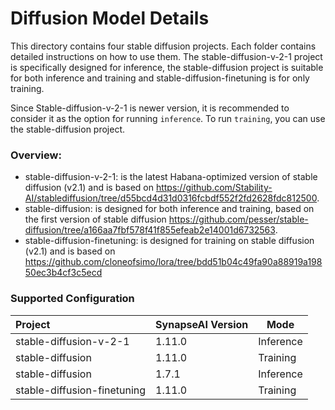# Diffusion Model Details

This directory contains four stable diffusion projects. Each folder contains detailed instructions on how to use them. The stable-diffusion-v-2-1 project is specifically designed for inference, the stable-diffusion project is suitable for both inference and training and stable-diffusion-finetuning is for only training.

Since Stable-diffusion-v-2-1 is newer version, it is recommended to consider it as the option for running `inference`. To run `training`, you can use the stable-diffusion project.

### Overview:

* stable-diffusion-v-2-1: is the latest Habana-optimized version of stable diffusion (v2.1) and is based on https://github.com/Stability-AI/stablediffusion/tree/d55bcd4d31d0316fcbdf552f2fd2628fdc812500.
* stable-diffusion: is designed for both inference and training, based on the first version of stable diffusion https://github.com/pesser/stable-diffusion/tree/a166aa7fbf578f41f855efeab2e14001d6732563.
* stable-diffusion-finetuning: is designed for training on stable diffusion (v2.1) and is based on https://github.com/cloneofsimo/lora/tree/bdd51b04c49fa90a88919a19850ec3b4cf3c5ecd

### Supported Configuration
| Project  | SynapseAI Version | Mode |
|:---------|-------------------|-------|
| stable-diffusion-v-2-1  | 1.11.0             | Inference |
| stable-diffusion        | 1.11.0             | Training  |
| stable-diffusion        | 1.7.1             | Inference |
| stable-diffusion-finetuning | 1.11.0        | Training  |
